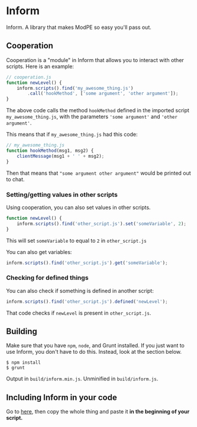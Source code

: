 # Inform
Inform. A library that makes ModPE so easy you'll pass out.

## Cooperation
Cooperation is a "module" in Inform that allows you to interact with other scripts.
Here is an example:

```js
// cooperation.js
function newLevel() {
    inform.scripts().find('my_awesome_thing.js')
        .call('hookMethod', ['some argument', 'other argument']); 
}
```

The above code calls the method `hookMethod` defined in the imported script `my_awesome_thing.js`, with the parameters `'some argument'` and `'other argument'`.

This means that if `my_awesome_thing.js` had this code:

```js
// my_awesome_thing.js
function hookMethod(msg1, msg2) {
    clientMessage(msg1 + ' ' + msg2);
}
```

Then that means that `"some argument other argument"` would be printed out to chat.

### Setting/getting values in other scripts
Using cooperation, you can also set values in other scripts.

```js
function newLevel() {
    inform.scripts().find('other_script.js').set('someVariable', 2);
}
```

This will set `someVariable` to equal to `2` in `other_script.js`

You can also get variables:

```js
inform.scripts().find('other_script.js').get('someVariable');
```

### Checking for defined things
You can also check if something is defined in another script:

```js
inform.scripts().find('other_script.js').defined('newLevel');
```

That code checks if `newLevel` is present in `other_script.js`.

## Building
Make sure that you have `npm`, `node`, and Grunt installed. If you just want to use Inform, you don't have to do this. Instead, look at the section below.
```
$ npm install
$ grunt
```
Output in `build/inform.min.js`. Unminified in `build/inform.js`.

## Including Inform in your code
Go to [here](https://raw.githubusercontent.com/sliceofcode/inform/master/build/inform.min.js), then copy the whole thing
and paste it **in the beginning of your script.**
